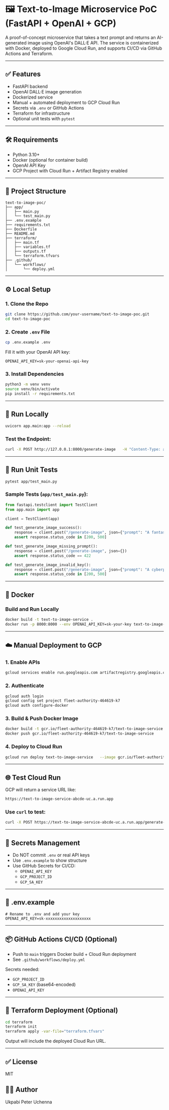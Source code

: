 
# 🖼️ Text-to-Image Microservice PoC (FastAPI + OpenAI + GCP)

A proof-of-concept microservice that takes a text prompt and returns an AI-generated image using OpenAI's DALL·E API. The service is containerized with Docker, deployed to Google Cloud Run, and supports CI/CD via GitHub Actions and Terraform.

---

## ✅ Features
- FastAPI backend
- OpenAI DALL·E image generation
- Dockerized service
- Manual + automated deployment to GCP Cloud Run
- Secrets via `.env` or GitHub Actions
- Terraform for infrastructure
- Optional unit tests with `pytest`

---

## 🛠 Requirements
- Python 3.10+
- Docker (optional for container build)
- OpenAI API Key
- GCP Project with Cloud Run + Artifact Registry enabled

---

## 📁 Project Structure
```
text-to-image-poc/
├── app/
│   ├── main.py
│   └── test_main.py
├── .env.example
├── requirements.txt
├── Dockerfile
├── README.md
├── terraform/
│   ├── main.tf
│   ├── variables.tf
│   ├── outputs.tf
│   └── terraform.tfvars
├── .github/
│   └── workflows/
│       └── deploy.yml
```

---

## ⚙️ Local Setup

### 1. Clone the Repo
```bash
git clone https://github.com/your-username/text-to-image-poc.git
cd text-to-image-poc
```

### 2. Create `.env` File
```bash
cp .env.example .env
```
Fill it with your OpenAI API key:
```env
OPENAI_API_KEY=sk-your-openai-api-key
```

### 3. Install Dependencies
```bash
python3 -m venv venv
source venv/bin/activate
pip install -r requirements.txt
```

---

## 🚀 Run Locally
```bash
uvicorn app.main:app --reload
```

### Test the Endpoint:
```bash
curl -X POST http://127.0.0.1:8000/generate-image   -H "Content-Type: application/json"   -d '{"prompt": "A futuristic cityscape at night"}'
```

---

## 🧪 Run Unit Tests
```bash
pytest app/test_main.py
```

### Sample Tests (`app/test_main.py`):
```python
from fastapi.testclient import TestClient
from app.main import app

client = TestClient(app)

def test_generate_image_success():
    response = client.post("/generate-image", json={"prompt": "A fantasy castle"})
    assert response.status_code in [200, 500]

def test_generate_image_missing_prompt():
    response = client.post("/generate-image", json={})
    assert response.status_code == 422

def test_generate_image_invalid_key():
    response = client.post("/generate-image", json={"prompt": "A cyberpunk city"})
    assert response.status_code in [200, 500]
```

---

## 🐳 Docker

### Build and Run Locally
```bash
docker build -t text-to-image-service .
docker run -p 8000:8000 --env OPENAI_API_KEY=sk-your-key text-to-image-service
```

---

## ☁️ Manual Deployment to GCP

### 1. Enable APIs
```bash
gcloud services enable run.googleapis.com artifactregistry.googleapis.com
```

### 2. Authenticate
```bash
gcloud auth login
gcloud config set project fleet-authority-464619-k7
gcloud auth configure-docker
```

### 3. Build & Push Docker Image
```bash
docker build -t gcr.io/fleet-authority-464619-k7/text-to-image-service .
docker push gcr.io/fleet-authority-464619-k7/text-to-image-service
```

### 4. Deploy to Cloud Run
```bash
gcloud run deploy text-to-image-service   --image gcr.io/fleet-authority-464619-k7/text-to-image-service   --region us-central1   --platform managed   --allow-unauthenticated   --set-env-vars "OPENAI_API_KEY=sk-your-key"
```

---

## 🌐 Test Cloud Run

GCP will return a service URL like:
```bash
https://text-to-image-service-abcde-uc.a.run.app
```

### Use `curl` to test:
```bash
curl -X POST https://text-to-image-service-abcde-uc.a.run.app/generate-image   -H "Content-Type: application/json"   -d '{"prompt": "A flying robot eating cake"}'
```

---

## 🔐 Secrets Management

- Do NOT commit `.env` or real API keys
- Use `.env.example` to show structure
- Use GitHub Secrets for CI/CD:
  - `OPENAI_API_KEY`
  - `GCP_PROJECT_ID`
  - `GCP_SA_KEY`

---

## 📄 .env.example
```env
# Rename to .env and add your key
OPENAI_API_KEY=sk-xxxxxxxxxxxxxxxxxxxx
```

---

## 📦 GitHub Actions CI/CD (Optional)
- Push to `main` triggers Docker build + Cloud Run deployment
- See `.github/workflows/deploy.yml`

Secrets needed:
- `GCP_PROJECT_ID`
- `GCP_SA_KEY` (base64-encoded)
- `OPENAI_API_KEY`

---

## 🧱 Terraform Deployment (Optional)
```bash
cd terraform
terraform init
terraform apply -var-file="terraform.tfvars"
```

Output will include the deployed Cloud Run URL.

---

## ✅ License
MIT

## 👨‍💻 Author
Ukpabi Peter Uchenna
